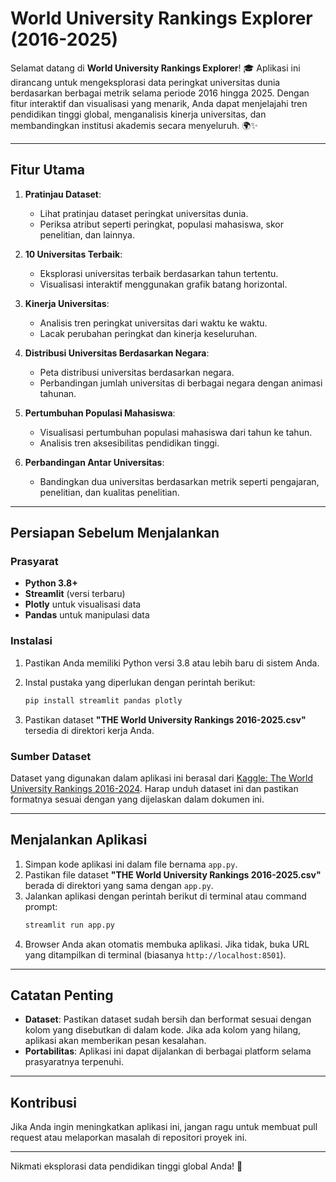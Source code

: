 # World University Rankings Explorer (2016-2025)

Selamat datang di **World University Rankings Explorer**! 🎓 Aplikasi ini dirancang untuk mengeksplorasi data peringkat universitas dunia berdasarkan berbagai metrik selama periode 2016 hingga 2025. Dengan fitur interaktif dan visualisasi yang menarik, Anda dapat menjelajahi tren pendidikan tinggi global, menganalisis kinerja universitas, dan membandingkan institusi akademis secara menyeluruh. 🌍✨

---

## **Fitur Utama**

1. **Pratinjau Dataset**:

   - Lihat pratinjau dataset peringkat universitas dunia.
   - Periksa atribut seperti peringkat, populasi mahasiswa, skor penelitian, dan lainnya.

2. **10 Universitas Terbaik**:

   - Eksplorasi universitas terbaik berdasarkan tahun tertentu.
   - Visualisasi interaktif menggunakan grafik batang horizontal.

3. **Kinerja Universitas**:

   - Analisis tren peringkat universitas dari waktu ke waktu.
   - Lacak perubahan peringkat dan kinerja keseluruhan.

4. **Distribusi Universitas Berdasarkan Negara**:

   - Peta distribusi universitas berdasarkan negara.
   - Perbandingan jumlah universitas di berbagai negara dengan animasi tahunan.

5. **Pertumbuhan Populasi Mahasiswa**:

   - Visualisasi pertumbuhan populasi mahasiswa dari tahun ke tahun.
   - Analisis tren aksesibilitas pendidikan tinggi.

6. **Perbandingan Antar Universitas**:
   - Bandingkan dua universitas berdasarkan metrik seperti pengajaran, penelitian, dan kualitas penelitian.

---

## **Persiapan Sebelum Menjalankan**

### **Prasyarat**

- **Python 3.8+**
- **Streamlit** (versi terbaru)
- **Plotly** untuk visualisasi data
- **Pandas** untuk manipulasi data

### **Instalasi**

1. Pastikan Anda memiliki Python versi 3.8 atau lebih baru di sistem Anda.
2. Instal pustaka yang diperlukan dengan perintah berikut:

   ```bash
   pip install streamlit pandas plotly
   ```

3. Pastikan dataset **"THE World University Rankings 2016-2025.csv"** tersedia di direktori kerja Anda.

### **Sumber Dataset**

Dataset yang digunakan dalam aplikasi ini berasal dari [Kaggle: The World University Rankings 2016-2024](https://www.kaggle.com/datasets/raymondtoo/the-world-university-rankings-2016-2024). Harap unduh dataset ini dan pastikan formatnya sesuai dengan yang dijelaskan dalam dokumen ini.

---

## **Menjalankan Aplikasi**

1. Simpan kode aplikasi ini dalam file bernama `app.py`.
2. Pastikan file dataset **"THE World University Rankings 2016-2025.csv"** berada di direktori yang sama dengan `app.py`.
3. Jalankan aplikasi dengan perintah berikut di terminal atau command prompt:
   ```bash
   streamlit run app.py
   ```
4. Browser Anda akan otomatis membuka aplikasi. Jika tidak, buka URL yang ditampilkan di terminal (biasanya `http://localhost:8501`).

---

## **Catatan Penting**

- **Dataset**: Pastikan dataset sudah bersih dan berformat sesuai dengan kolom yang disebutkan di dalam kode. Jika ada kolom yang hilang, aplikasi akan memberikan pesan kesalahan.
- **Portabilitas**: Aplikasi ini dapat dijalankan di berbagai platform selama prasyaratnya terpenuhi.

---

## **Kontribusi**

Jika Anda ingin meningkatkan aplikasi ini, jangan ragu untuk membuat pull request atau melaporkan masalah di repositori proyek ini.

---

Nikmati eksplorasi data pendidikan tinggi global Anda! 🌟
